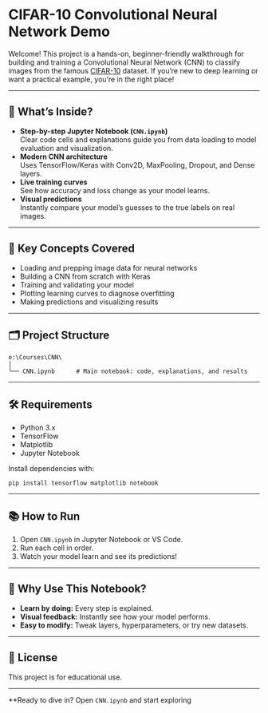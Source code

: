 # CIFAR-10 Convolutional Neural Network Demo

Welcome! This project is a hands-on, beginner-friendly walkthrough for building and training a Convolutional Neural Network (CNN) to classify images from the famous [CIFAR-10](https://www.cs.toronto.edu/~kriz/cifar.html) dataset. If you’re new to deep learning or want a practical example, you’re in the right place!

---

## 🚀 What’s Inside?

- **Step-by-step Jupyter Notebook (`CNN.ipynb`)**  
  Clear code cells and explanations guide you from data loading to model evaluation and visualization.
- **Modern CNN architecture**  
  Uses TensorFlow/Keras with Conv2D, MaxPooling, Dropout, and Dense layers.
- **Live training curves**  
  See how accuracy and loss change as your model learns.
- **Visual predictions**  
  Instantly compare your model’s guesses to the true labels on real images.

---

## 🧠 Key Concepts Covered

- Loading and prepping image data for neural networks
- Building a CNN from scratch with Keras
- Training and validating your model
- Plotting learning curves to diagnose overfitting
- Making predictions and visualizing results

---

## 🗂 Project Structure

```
e:\Courses\CNN\
│
└── CNN.ipynb      # Main notebook: code, explanations, and results
```

---

## 🛠 Requirements

- Python 3.x
- TensorFlow
- Matplotlib
- Jupyter Notebook

Install dependencies with:
```
pip install tensorflow matplotlib notebook
```

---

## 📚 How to Run

1. Open `CNN.ipynb` in Jupyter Notebook or VS Code.
2. Run each cell in order.
3. Watch your model learn and see its predictions!

---

## 🤔 Why Use This Notebook?

- **Learn by doing:** Every step is explained.
- **Visual feedback:** Instantly see how your model performs.
- **Easy to modify:** Tweak layers, hyperparameters, or try new datasets.

---

## 📄 License

This project is for educational use.

---

**Ready to dive in? Open `CNN.ipynb` and start exploring

